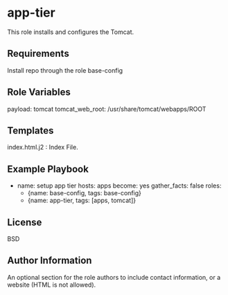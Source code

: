 app-tier
=========

This role installs and configures the Tomcat.

Requirements
------------

Install repo through the role base-config 

Role Variables
--------------

payload: tomcat
tomcat_web_root: /usr/share/tomcat/webapps/ROOT

Templates
------------

index.html.j2 : Index File.

Example Playbook
----------------

- name: setup app tier 
  hosts: apps
  become: yes
  gather_facts: false
  roles:
    - {name: base-config, tags: base-config}
    - {name: app-tier, tags: [apps, tomcat]}


License
-------

BSD

Author Information
------------------

An optional section for the role authors to include contact information, or a website (HTML is not allowed).
